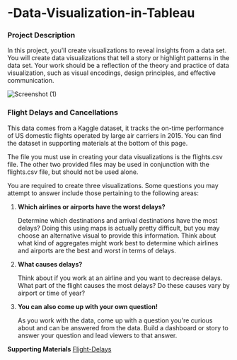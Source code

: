 # -Data-Visualization-in-Tableau

###  Project Description
In this project, you'll create visualizations to reveal insights from a data set. You will create data visualizations that tell a story or highlight patterns in the data set. Your work should be a reflection of the theory and practice of data visualization, such as visual encodings, design principles, and effective communication.

![Screenshot (1)](https://user-images.githubusercontent.com/72288293/196013137-f96f69f5-1224-47e9-a101-3e2ecba4bf45.png)

### Flight Delays and Cancellations
This data comes from a Kaggle dataset, it tracks the on-time performance of US domestic flights operated by large air carriers in 2015. You can find the dataset in supporting materials at the bottom of this page.

The file you must use in creating your data visualizations is the flights.csv file. The other two provided files may be used in conjunction with the flights.csv file, but should not be used alone.

You are required to create three visualizations. Some questions you may attempt to answer include those pertaining to the following areas:


1. **Which airlines or airports have the worst delays?**

    Determine which destinations and arrival destinations have the most delays? Doing this using maps is actually pretty difficult, but you may choose an alternative visual to provide this information. Think about what kind of aggregates might work best to determine which airlines and airports are the best and worst in terms of delays.

2. **What causes delays?**

    Think about if you work at an airline and you want to decrease delays. What part of the flight causes the most delays? Do these causes vary by airport or time of year?

3. **You can also come up with your own question!**

    As you work with the data, come up with a question you're curious about and can be answered from the data. Build a dashboard or story to answer your question and lead viewers to that answer.
    
    
**Supporting Materials**
  [Flight-Delays](https://www.kaggle.com/datasets/usdot/flight-delays)
